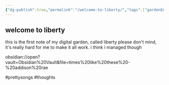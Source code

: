 ```yaml
---
{"dg-publish":true,"permalink":"/welcome-to-liberty/","tags":["gardenEntry"],"created":"2025-06-19T13:28:42.565-05:00"}
---
```


welcome to liberty
---

this is the first note of my digital garden, called liberty
please don't mind, it's really hard for me to make it all work. i think i managed though

obsidian://open?vault=Obsidian%20Vault&file=times%20like%20these%20-%20addison%20rae 


#prettysongs
#thoughts
